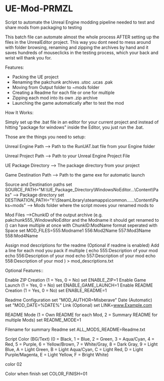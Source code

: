 # UE-Mod-PRMZL
Script to automate the Unreal Engine modding pipeline needed to test and share mods from packaging to testing

This batch file can automate almost the whole process AFTER setting up the files in the UnrealEditor project.
This way you dont need to mess around with folder browsing, renaming and zipping the archives by hand and it saves hundreds of mouseclicks in the testing process, which your back and wrist will thank you for.


Features:
- Packing the UE project
- Renaming the pakchunk archives .utoc .ucas .pak
- Moving from Output folder to ~mods folder
- Creating a Readme for each file or one for multiple
- Zipping each mod into its own .zip archive
- Launching the game automatically after to test the mod

  
How It Works:

Simply set up the .bat file in an editor for your current project and instead of hitting "package for windows" inside the Editor, you just run the .bat.



Those are the things you need to setup:

Unreal Engine Path        --> Path to the RunUAT.bat file from your Engine folder

Unreal Project Path        --> Path to your Unreal Engine Project File

UE Package Directory      --> The package directory from your project


Game Destination Path     --> Path to the game exe for automatic launch
                                                

Source and Destination paths
set SOURCE_PATH="M:\UE_Package_Directory\WindowsNoEditor\...\Content\Paks"          --> Package directory
set DESTINATION_PATH="Y:\SteamLibrary\steamapps\common\...\...\Content\Paks\~mods"  --> Mods folder where the script moves your renamed mods to

Mod Files                                                                            -->ChunkID of the output archive (e.g. pakchunk555_WindowsNoEditor and the Modname it should get renamed to () can have multiple at once with ChunkID:ModName format seperated with Space
set MOD_FILES=555:Modname1 556:Mod2Name 557:Mod3Name 558:Mod4Name

Assign mod descriptions for the readme (Optional if readme is enabled)        Add a line for each mod you pack if multiple
(
    echo 555:Description of your mod
    echo 556:Description of your mod
    echo 557:Description of your mod 
    echo 558:Description of your mod
) > mod_descriptions.txt


Optional Features::

Enable ZIP Creation (1 = Yes, 0 = No)
set ENABLE_ZIP=1
Enable Game Launch (1 = Yes, 0 = No)
set ENABLE_GAME_LAUNCH=1
Enable README Creation (1 = Yes, 0 = No)
set ENABLE_README=1

Readme Configuration
set "MOD_AUTHOR=Misberave"
Date (Automatic)
set "MOD_DATE=%DATE%"
Link (Optional)
set LINK=www.Example.com

README Mode (1 = Own README for each Mod, 2 = Summary README for multiple Mods)
set README_MODE=1

Filename for summary Readme
set ALL_MODS_README=Readme.txt

Script Color (BG/Text) (0 = Black, 1 = Blue, 2 = Green, 3 = Aqua/Cyan, 4 = Red, 5 = Purple, 6 = Yellow/Brown, 7 = White/Gray, 8 = Dark Gray, 9 = Light Blue, A = Light Green, B = Light Aqua/Cyan, C = Light Red, D = Light Purple/Magenta, E = Light Yellow, F = Bright White)

color 02

Color when finish
set COLOR_FINISH=01
